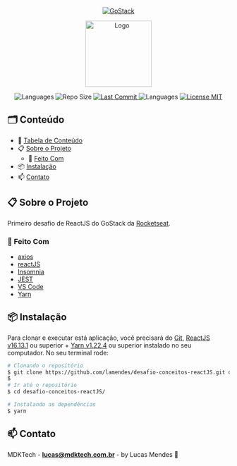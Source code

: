 <!-- PROJECT LOGO -->
<p align="center">  
	<a href="https://rocketseat.com.br/gostack">
    	<img src="https://imagensbrasil.org/images/2020/06/26/Captura-de-Tela-2020-06-26-as-21.26.25.png" alt="GoStack">
  	</a>
  	<p align="center">  
  		<a href="https://rocketseat.com.br" >
    		<img src="https://s3-sa-east-1.amazonaws.com/rocketseat-cdn/rocketseat_logo_roxa.png" alt="Logo" width="150" align="center">
  		</a>
	</p>

<p align="center"> 
   <img src="https://img.shields.io/github/languages/count/lamendes/desafio-conceitos-reactJS" alt="Languages">
	<img src="https://img.shields.io/github/repo-size/lamendes/desafio-conceitos-reactJS" alt="Repo Size"> 
  	<a href="https://github.com/lamendes/desafio-conceitos-node/commits/master"> 
   		<img src="https://img.shields.io/github/last-commit/lamendes/desafio-conceitos-reactJS" alt="Last Commit"> 
 	</a> 
 	<img src="https://img.shields.io/badge/made%20by-Rocketseat-%2304D361%22" alt="Languages">
  	<a href="https://opensource.org/licenses/MIT"> 
   		<img src="https://img.shields.io/badge/License-MIT-blue.svg" alt="License MIT"> 
  	</a> 
</p>

<!-- TABLE OF CONTENTS -->

## 🗂 Conteúdo
- 📝 [Tabela de Conteúdo](#-conteúdo)
- 📋 [Sobre o Projeto](#-sobre-o-projeto)
  - 🚀 [Feito Com](#-feito-com)
- 📦 [Instalação](#-instalação)
- 📫 [Contato](#-contato)

<!-- ABOUT THE PROJECT -->

## 📋 Sobre o Projeto
Primeiro desafio de ReactJS do GoStack da [Rocketseat](https://github.com/Rocketseat).

### 🚀 Feito Com
-   [axios][axios]
-   [reactJS][react]
-   [Insomnia][insomnia]
-   [JEST][jest]
-   [VS Code][vc]
-   [Yarn][yarn]

## 📦 Instalação

Para clonar e executar está aplicação, você precisará do [Git](https://git-scm.com), [ReactJS v16.13.1][react] ou superior + [Yarn v1.22.4][yarn] ou superior instalado no seu computador. No seu terminal rode:

```bash
# Clonando o repositório
$ git clone https://github.com/lamendes/desafio-conceitos-reactJS.git desafio-conceitos-reactJS
ß
# Ir até o repositório
$ cd desafio-conceitos-reactJS/

# Instalando as dependências
$ yarn
```

<!-- CONTACT -->

## 📫 Contato

MDKTech - [**lucas@mdktech.com.br**](mailto:lucas@mdktech.com.br) - by Lucas Mendes 🚀

[nodejs]: https://nodejs.org/
[yarn]: https://yarnpkg.com/
[vc]: https://code.visualstudio.com/
[vceditconfig]: https://marketplace.visualstudio.com/items?itemName=EditorConfig.EditorConfig
[vceslint]: https://marketplace.visualstudio.com/items?itemName=dbaeumer.vscode-eslint
[html]: https://www.w3schools.com/html/
[express]: https://expressjs.com/
[nodemon]: https://www.postgresql.org
[expo]: https://expo.io
[react]: https://pt-br.reactjs.org
[reactnative]: https://reactnative.dev
[npm]: https://www.npmjs.com
[insomnia]: https://insomnia.rest
[sqlite]: https://www.sqlite.org
[knexjs]: http://knexjs.org
[axios]: https://www.npmjs.com/package/axios
[prettier]: https://prettier.io
[eslint]: https://eslint.org
[celebrate]: https://github.com/arb/celebrate
[jest]: https://jestjs.io/pt-BR/
[uuidv4]: https://www.npmjs.com/package/uuidv4